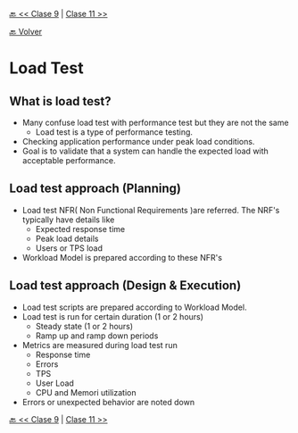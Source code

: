 [🔙 << Clase 9](../09_Class/09_Class.md) | [Clase 11 >>](../11_Class/11_Class.md)

[🔙 Volver](../README.md)


# Load Test
## What is load test?
- Many confuse load test with performance test but they are not the same
    - Load test is a type of performance testing.
- Checking application performance under peak load conditions.
- Goal is to validate that a system can handle the expected load with acceptable performance.

## Load test approach (Planning)
- Load test NFR( Non Functional Requirements )are referred. The NRF's typically have details like
    - Expected response time
    - Peak load details
    - Users or TPS load
- Workload Model is prepared according to these NFR's

## Load test approach (Design & Execution)
- Load test scripts are prepared according to Workload Model.
- Load test is run for certain duration (1 or 2 hours)
    - Steady state (1 or 2 hours)
    - Ramp up and ramp down periods
- Metrics are measured during load test run
    - Response time
    - Errors
    - TPS
    - User Load
    - CPU and Memori utilization
- Errors or unexpected behavior are noted down

[🔙 << Clase 9](../09_Class/09_Class.md) | [Clase 11 >>](../11_Class/11_Class.md)
